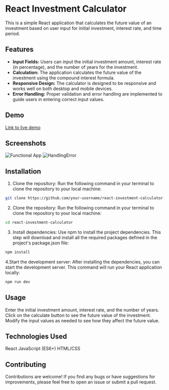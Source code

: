 # React Investment Calculator

This is a simple React application that calculates the future value of an investment based on user input for initial investment, interest rate, and time period.

## Features

- **Input Fields:** Users can input the initial investment amount, interest rate (in percentage), and the number of years for the investment.
- **Calculation:** The application calculates the future value of the investment using the compound interest formula.
- **Responsive Design:** The calculator is designed to be responsive and works well on both desktop and mobile devices.
- **Error Handling:** Proper validation and error handling are implemented to guide users in entering correct input values.

## Demo

[Link to live demo](https://dolevtabibi.github.io/react-investment-calculator/)

## Screenshots
![Functional App](https://github.com/dolevtabibi/react-investment-calculator/assets/88586308/2c6d08b0-c464-4e05-889d-aa54bbf9cdc8)
![HandlingError](https://github.com/dolevtabibi/react-investment-calculator/assets/88586308/6633b43b-5320-4257-ae5c-e350d5331bf7)


## Installation

1. Clone the repository: Run the following command in your terminal to clone the repository to your local machine:

```bash
git clone https://github.com/your-username/react-investment-calculator.git
```

2. Clone the repository: Run the following command in your terminal to clone the repository to your local machine:

```bash
cd react-investment-calculator
```

3. Install dependencies: Use npm to install the project dependencies. This step will download and install all the required packages defined in the project's package.json file:

```bash
npm install
```

4.Start the development server: After installing the dependencies, you can start the development server. This command will run your React application locally:

```bash
npm run dev
```

## Usage
Enter the initial investment amount, interest rate, and the number of years.
Click on the calculate button to see the future value of the investment.
Modify the input values as needed to see how they affect the future value.

## Technologies Used
React
JavaScript (ES6+)
HTML/CSS

## Contributing
Contributions are welcome! If you find any bugs or have suggestions for improvements, please feel free to open an issue or submit a pull request.

